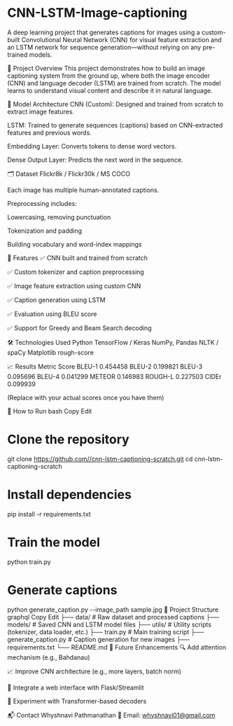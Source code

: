 # CNN-LSTM-Image-captioning
A deep learning project that generates captions for images using a custom-built Convolutional Neural Network (CNN) for visual feature extraction and an LSTM network for sequence generation—without relying on any pre-trained models.

📸 Project Overview
This project demonstrates how to build an image captioning system from the ground up, where both the image encoder (CNN) and language decoder (LSTM) are trained from scratch. The model learns to understand visual content and describe it in natural language.

🧱 Model Architecture
CNN (Custom): Designed and trained from scratch to extract image features.

LSTM: Trained to generate sequences (captions) based on CNN-extracted features and previous words.

Embedding Layer: Converts tokens to dense word vectors.

Dense Output Layer: Predicts the next word in the sequence.

🗂 Dataset
Flickr8k / Flickr30k / MS COCO

Each image has multiple human-annotated captions.

Preprocessing includes:

Lowercasing, removing punctuation

Tokenization and padding

Building vocabulary and word-index mappings

🚀 Features
✅ CNN built and trained from scratch

✅ Custom tokenizer and caption preprocessing

✅ Image feature extraction using custom CNN

✅ Caption generation using LSTM

✅ Evaluation using BLEU score

✅ Support for Greedy and Beam Search decoding

🛠 Technologies Used
Python
TensorFlow / Keras
NumPy, Pandas
NLTK / spaCy
Matplotlib
rough-score

📈 Results
Metric	Score
BLEU-1	0.454458
BLEU-2	0.199821
BLEU-3	0.095696
BLEU-4	0.041299
METEOR  0.146983
ROUGH-L 0.227503
CIDEr   0.099939

(Replace with your actual scores once you have them)

🧪 How to Run
bash
Copy
Edit
# Clone the repository
git clone https://github.com//cnn-lstm-captioning-scratch.git
cd cnn-lstm-captioning-scratch

# Install dependencies
pip install -r requirements.txt

# Train the model
python train.py

# Generate captions
python generate_caption.py --image_path sample.jpg
📝 Project Structure
graphql
Copy
Edit
├── data/               # Raw dataset and processed captions
├── models/             # Saved CNN and LSTM model files
├── utils/              # Utility scripts (tokenizer, data loader, etc.)
├── train.py            # Main training script
├── generate_caption.py # Caption generation for new images
├── requirements.txt
└── README.md
🎯 Future Enhancements
🔍 Add attention mechanism (e.g., Bahdanau)

📈 Improve CNN architecture (e.g., more layers, batch norm)

🚀 Integrate a web interface with Flask/Streamlit

🧠 Experiment with Transformer-based decoders


📬 Contact
Whyshnavi Pathmanathan
📧 Email: whyshnavi01@gmail.com
